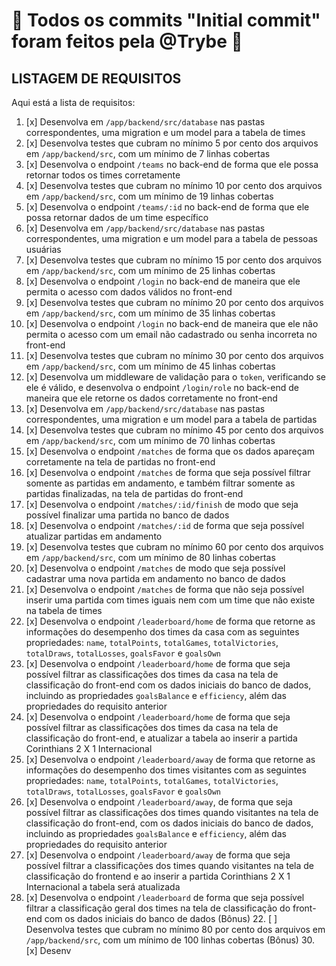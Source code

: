 # :construction: Todos os commits "Initial commit" foram feitos pela @Trybe :construction:

<!-- Olá, Tryber!
Esse é apenas um arquivo inicial para o README do seu projeto.
É essencial que você preencha esse documento por conta própria, ok?
Não deixe de usar nossas dicas de escrita de README de projetos, e deixe sua criatividade brilhar!
:warning: IMPORTANTE: você precisa deixar nítido:
- quais arquivos/pastas foram desenvolvidos por você;
- quais arquivos/pastas foram desenvolvidos por outra pessoa estudante;
- quais arquivos/pastas foram desenvolvidos pela Trybe.
-->

## LISTAGEM DE REQUISITOS

Aqui está a lista de requisitos:

1. [x] Desenvolva em `/app/backend/src/database` nas pastas correspondentes, uma migration e um model para a tabela de times
2. [x] Desenvolva testes que cubram no mínimo 5 por cento dos arquivos em `/app/backend/src`, com um mínimo de 7 linhas cobertas
3. [x] Desenvolva o endpoint `/teams` no back-end de forma que ele possa retornar todos os times corretamente
4. [x] Desenvolva testes que cubram no mínimo 10 por cento dos arquivos em `/app/backend/src`, com um mínimo de 19 linhas cobertas
5. [x] Desenvolva o endpoint `/teams/:id` no back-end de forma que ele possa retornar dados de um time específico
6. [x] Desenvolva em `/app/backend/src/database` nas pastas correspondentes, uma migration e um model para a tabela de pessoas usuárias
7. [x] Desenvolva testes que cubram no mínimo 15 por cento dos arquivos em `/app/backend/src`, com um mínimo de 25 linhas cobertas
8. [x] Desenvolva o endpoint `/login` no back-end de maneira que ele permita o acesso com dados válidos no front-end
9. [x] Desenvolva testes que cubram no mínimo 20 por cento dos arquivos em `/app/backend/src`, com um mínimo de 35 linhas cobertas
10. [x] Desenvolva o endpoint `/login` no back-end de maneira que ele não permita o acesso com um email não cadastrado ou senha incorreta no front-end
11. [x] Desenvolva testes que cubram no mínimo 30 por cento dos arquivos em `/app/backend/src`, com um mínimo de 45 linhas cobertas
12. [x] Desenvolva um middleware de validação para o `token`, verificando se ele é válido, e desenvolva o endpoint `/login/role` no back-end de maneira que ele retorne os dados corretamente no front-end
13. [x] Desenvolva em `/app/backend/src/database` nas pastas correspondentes, uma migration e um model para a tabela de partidas
14. [x] Desenvolva testes que cubram no mínimo 45 por cento dos arquivos em `/app/backend/src`, com um mínimo de 70 linhas cobertas
15. [x] Desenvolva o endpoint `/matches` de forma que os dados apareçam corretamente na tela de partidas no front-end
16. [x] Desenvolva o endpoint `/matches` de forma que seja possível filtrar somente as partidas em andamento, e também filtrar somente as partidas finalizadas, na tela de partidas do front-end
17. [x] Desenvolva o endpoint `/matches/:id/finish` de modo que seja possível finalizar uma partida no banco de dados
18. [x] Desenvolva o endpoint `/matches/:id` de forma que seja possível atualizar partidas em andamento
19. [x] Desenvolva testes que cubram no mínimo 60 por cento dos arquivos em `/app/backend/src`, com um mínimo de 80 linhas cobertas
20. [x] Desenvolva o endpoint `/matches` de modo que seja possível cadastrar uma nova partida em andamento no banco de dados
21. [x] Desenvolva o endpoint `/matches` de forma que não seja possível inserir uma partida com times iguais nem com um time que não existe na tabela de times
22. [x] Desenvolva o endpoint `/leaderboard/home` de forma que retorne as informações do desempenho dos times da casa com as seguintes propriedades: `name`, `totalPoints`, `totalGames`, `totalVictories`, `totalDraws`, `totalLosses`, `goalsFavor` e `goalsOwn`
23. [x] Desenvolva o endpoint `/leaderboard/home` de forma que seja possível filtrar as classificações dos times da casa na tela de classificação do front-end com os dados iniciais do banco de dados, incluindo as propriedades `goalsBalance` e `efficiency`, além das propriedades do requisito anterior
24. [x] Desenvolva o endpoint `/leaderboard/home` de forma que seja possível filtrar as classificações dos times da casa na tela de classificação do front-end, e atualizar a tabela ao inserir a partida Corinthians 2 X 1 Internacional
25. [x] Desenvolva o endpoint `/leaderboard/away` de forma que retorne as informações do desempenho dos times visitantes com as seguintes propriedades: `name`, `totalPoints`, `totalGames`, `totalVictories`, `totalDraws`, `totalLosses`, `goalsFavor` e `goalsOwn`
26. [x] Desenvolva o endpoint `/leaderboard/away`, de forma que seja possível filtrar as classificações dos times quando visitantes na tela de classificação do front-end, com os dados iniciais do banco de dados, incluindo as propriedades `goalsBalance` e `efficiency`, além das propriedades do requisito anterior
27. [x] Desenvolva o endpoint `/leaderboard/away` de forma que seja possível filtrar a classificações dos times quando visitantes na tela de classificação do frontend e ao inserir a partida Corinthians 2 X 1 Internacional a tabela será atualizada
28. [x] Desenvolva o endpoint `/leaderboard` de forma que seja possível filtrar a classificação geral dos times na tela de classificação do front-end com os dados iniciais do banco de dados
        (Bônus) 22. [ ] Desenvolva testes que cubram no mínimo 80 por cento dos arquivos em `/app/backend/src`, com um mínimo de 100 linhas cobertas
        (Bônus) 30. [x] Desenv
